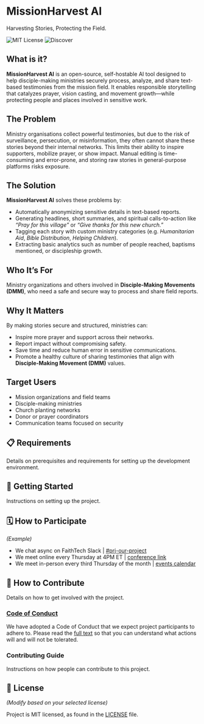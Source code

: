 # MissionHarvest AI

Harvesting Stories, Protecting the Field.

![MIT License](https://badgen.net/badge/license/MIT/blue)
![Discover](https://badgen.net/badge/stage/discover/orange)

<!--
Other 4D cycle badges
![Discern](https://badgen.net/badge/stage/discern/gray)
![Develop](https://badgen.net/badge/stage/develop/blue)
![Demonstrate](https://badgen.net/badge/stage/demonstrate/green)
-->

## What is it?

**MissionHarvest AI** is an open-source, self-hostable AI tool designed to help disciple-making ministries securely process, analyze, and share text-based testimonies from the mission field. It enables responsible storytelling that catalyzes prayer, vision casting, and movement growth—while protecting people and places involved in sensitive work.

## The Problem

Ministry organisations collect powerful testimonies, but due to the risk of surveillance, persecution, or misinformation, they often cannot share these stories beyond their internal networks. This limits their ability to inspire supporters, mobilize prayer, or show impact. Manual editing is time-consuming and error-prone, and storing raw stories in general-purpose platforms risks exposure.

## The Solution

**MissionHarvest AI** solves these problems by:

- Automatically anonymizing sensitive details in text-based reports.
- Generating headlines, short summaries, and spiritual calls-to-action like *“Pray for this village”* or *“Give thanks for this new church.”*
- Tagging each story with custom ministry categories (e.g. *Humanitarian Aid*, *Bible Distribution*, *Helping Children*).
- Extracting basic analytics such as number of people reached, baptisms mentioned, or discipleship growth.

## Who It’s For

Ministry organizations and others involved in **Disciple-Making Movements (DMM)**, who need a safe and secure way to process and share field reports.

## Why It Matters

By making stories secure and structured, ministries can:

- Inspire more prayer and support across their networks.
- Report impact without compromising safety.
- Save time and reduce human error in sensitive communications.
- Promote a healthy culture of sharing testimonies that align with **Disciple-Making Movement (DMM)** values.

## Target Users

- Mission organizations and field teams  
- Disciple-making ministries  
- Church planting networks  
- Donor or prayer coordinators  
- Communication teams focused on security

## 📋 Requirements

Details on prerequisites and requirements for setting up the development environment.

## 🚀 Getting Started

Instructions on setting up the project.

## 🗓️ How to Participate

*(Example)*

- We chat async on FaithTech Slack | [#prj-our-project][slack]
- We meet online every Thursday at 4PM ET | [conference link][online-meeting]
- We meet in-person every third Thursday of the month | [events calendar][inperson-meeting]

[online-meeting]: https://zoom.us/
[inperson-meeting]: https://faithtech.com/events/
[slack]: https://faithtechhub.slack.com/archives/C7R5FM25B

## 👏 How to Contribute

Details on how to get involved with the project.

### [Code of Conduct][code]

We have adopted a Code of Conduct that we expect project participants to adhere to.
Please read the [full text][code] so that you can understand what actions will and will not be tolerated.

[code]: https://github.com/FaithTechGlobalLabs/.github/blob/main/CODE_OF_CONDUCT.md

### Contributing Guide

Instructions on how people can contribute to this project.

## 📄 License

*(Modify based on your selected license)*

Project is MIT licensed, as found in the [LICENSE][license] file.

[license]: ./LICENSE
